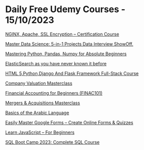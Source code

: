 # Daily Free Udemy Courses - 15/10/2023

[NGINX, Apache, SSL Encryption – Certification Course](https://www.udemy.com/course/nginx-apache-ssl-encryption-certification-course/?couponCode=YOUACCEL75596)
[Master Data Science: 5-in-1 Projects Data Interview ShowOff.](https://www.udemy.com/course/data-science-projects-machine-learning-business-analysis-interview/?couponCode=16B00A19178AEC47BBAC)
[Mastering Python, Pandas, Numpy for Absolute Beginners](https://www.udemy.com/course/python-numpy-for-absolute-beginners/?couponCode=0A81F2A5611FB1A3A2B8)
[ElasticSearch as you have never known it before](https://www.udemy.com/course/elasticsearch-as-you-have-never-known-it-before/?couponCode=SALESOCTOBER2)
[HTML 5,Python,Django And Flask Framework Full-Stack Course](https://www.udemy.com/course/html-5pythondjango-and-flask-framework-full-stack-course/?couponCode=2F28055EC9193AF80767)
[Company Valuation Masterclass](https://www.udemy.com/course/company-valuation-masterclass/?couponCode=EDUCBA62)
[Financial Accounting for Beginners (FINAC101)](https://www.udemy.com/course/financial-accounting-for-beginners-finac101/?couponCode=EDUCBA62)
[Mergers & Acquisitions Masterclass](https://www.udemy.com/course/mergers-acquisitions-masterclass/?couponCode=EDUCBA62)
[Basics of the Arabic Language](https://www.udemy.com/course/easy-way-to-learn-arabic-basics/?couponCode=ARABIC10FREE)
[Easily Master Google Forms – Create Online Forms & Quizzes](https://www.udemy.com/course/easily-master-google-forms/?couponCode=DCF6FA190BC0BFBD7A91)
[Learn JavaScript – For Beginners](https://www.udemy.com/course/learn-javascript-for-beginners-v/?couponCode=YOUACCEL75596)
[SQL Boot Camp 2023: Complete SQL Course](https://www.udemy.com/course/sql-bootcamp-course/?couponCode=22460ABEA57D8B7F0731)
